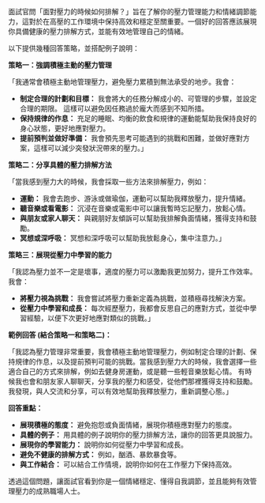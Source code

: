 面試官問「面對壓力的時候如何排解？」旨在了解你的壓力管理能力和情緒調節能力，這對於在高壓的工作環境中保持高效和穩定至關重要。一個好的回答應該展現你具備健康的壓力排解方式，並能有效地管理自己的情緒。

以下提供幾種回答策略，並搭配例子說明：

**策略一：強調積極主動的壓力管理**

「我通常會積極主動地管理壓力，避免壓力累積到無法承受的地步。我會：

* **制定合理的計劃和目標：**  我會將大的任務分解成小的、可管理的步驟，並設定合理的期限。  這樣可以避免因任務過於龐大而感到不知所措。
* **保持規律的作息：** 充足的睡眠、均衡的飲食和規律的運動能幫助我保持良好的身心狀態，更好地應對壓力。
* **提前預判並做好準備：**  我會預先思考可能遇到的挑戰和困難，並做好應對方案，這樣可以減少突發狀況帶來的壓力。」


**策略二：分享具體的壓力排解方法**

「當我感到壓力大的時候，我會採取一些方法來排解壓力，例如：

* **運動：**  我會去跑步、游泳或做瑜伽，運動可以幫助我釋放壓力，提升情緒。
* **聽音樂或看電影：**  沉浸在音樂或電影中可以讓我暫時忘記壓力，放鬆心情。
* **與朋友或家人聊天：**  與親朋好友傾訴可以幫助我排解負面情緒，獲得支持和鼓勵。
* **冥想或深呼吸：**  冥想和深呼吸可以幫助我放鬆身心，集中注意力。」


**策略三：展現從壓力中學習的能力**

「我認為壓力並不一定是壞事，適度的壓力可以激勵我更加努力，提升工作效率。我會：

* **將壓力視為挑戰：**  我會嘗試將壓力重新定義為挑戰，並積極尋找解決方案。
* **從壓力中學習和成長：**  每次經歷壓力，我都會反思自己的應對方式，並從中學習經驗，以便下次更好地應對類似的挑戰。」


**範例回答 (結合策略一和策略二)：**

「我認為壓力管理非常重要，我會積極主動地管理壓力，例如制定合理的計劃、保持規律的作息，以及提前預判可能的挑戰。當我感到壓力大的時候，我會選擇一些適合自己的方式來排解，例如去健身房運動，或是聽一些輕音樂放鬆心情。  有時候我也會和朋友家人聊聊天，分享我的壓力和感受，從他們那裡獲得支持和鼓勵。  我發現，與人交流和分享，可以有效地幫助我釋放壓力，重新調整心態。」


**回答重點：**
* **展現積極的態度：**  避免抱怨或負面情緒，展現你積極應對壓力的態度。
* **具體的例子：**  用具體的例子說明你的壓力排解方法，讓你的回答更具說服力。
* **展現你的學習能力：**  說明你如何從壓力中學習和成長。
* **避免不健康的排解方式：**  例如，酗酒、暴飲暴食等。
* **與工作結合：**  可以結合工作情境，說明你如何在工作壓力下保持高效。


透過這個問題，讓面試官看到你是一個情緒穩定、懂得自我調節，並且能夠有效管理壓力的成熟職場人士。


